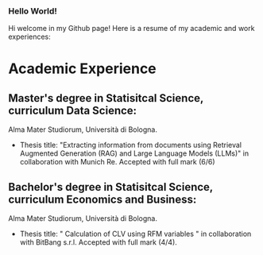 ### Hello World!
Hi welcome in my Github page! Here is a resume of my academic and work experiences:

# Academic Experience
## Master's degree in Statisitcal Science, curriculum Data Science:
Alma Mater Studiorum, Università di Bologna.
- Thesis title: "Extracting information from documents using Retrieval Augmented Generation (RAG) and Large Language Models (LLMs)" in collaboration with Munich Re. Accepted with full mark (6/6)

## Bachelor's degree in Statisitcal Science, curriculum Economics and Business:
Alma Mater Studiorum, Università di Bologna.
- Thesis title: " Calculation of CLV using RFM variables " in collaboration with BitBang s.r.l. Accepted with full mark (4/4).

